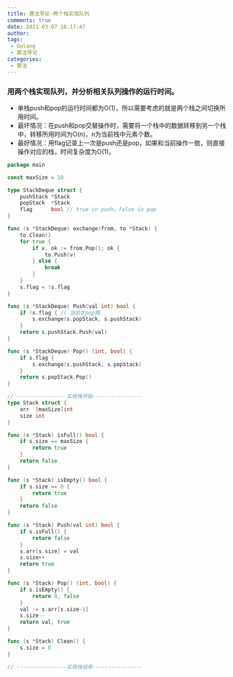 ```yaml
---
title: 算法导论-两个栈实现队列
comments: true
date: 2021-03-07 18:17:47
author:
tags:
 - Golang
 - 算法导论
categories:
 - 算法
---
```


### 用两个栈实现队列，并分析相关队列操作的运行时间。
- 单栈push和pop的运行时间都为O(1)，所以需要考虑的就是两个栈之间切换所用时间。
- 最坏情况：在push和pop交替操作时，需要将一个栈中的数据转移到另一个栈中，转移所用时间为O(n)，n为当前栈中元素个数。
- 最好情况：用flag记录上一次是push还是pop，如果和当前操作一致，则直接操作对应的栈，时间复杂度为O(1)。
```go
package main

const maxSize = 10

type StackDeque struct {
	pushStack *Stack
	popStack  *Stack
	flag      bool // true in push，false in pop
}

func (s *StackDeque) exchange(from, to *Stack) {
	to.Clean()
	for true {
		if v, ok := from.Pop(); ok {
			to.Push(v)
		} else {
			break
		}
	}
	s.flag = !s.flag
}

func (s *StackDeque) Push(val int) bool {
	if !s.flag { // 当前在pop栈
		s.exchange(s.popStack, s.pushStack)
	}
	return s.pushStack.Push(val)
}

func (s *StackDeque) Pop() (int, bool) {
	if s.flag {
		s.exchange(s.pushStack, s.popStack)
	}
	return s.popStack.Pop()
}

// ----------------实现栈开始----------------
type Stack struct {
	arr  [maxSize]int
	size int
}

func (s *Stack) isFull() bool {
	if s.size == maxSize {
		return true
	}
	return false
}

func (s *Stack) isEmpty() bool {
	if s.size == 0 {
		return true
	}
	return false
}

func (s *Stack) Push(val int) bool {
	if s.isFull() {
		return false
	}
	s.arr[s.size] = val
	s.size++
	return true
}

func (s *Stack) Pop() (int, bool) {
	if s.isEmpty() {
		return 0, false
	}
	val := s.arr[s.size-1]
	s.size--
	return val, true
}

func (s *Stack) Clean() {
	s.size = 0
}

// ----------------实现栈结束----------------
```
